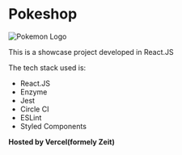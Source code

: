 # Pokeshop

![Pokemon Logo](https://raw.githubusercontent.com/MFRamon/Pokeshop/master/pokemon-logo.png)

This is a showcase project developed in React.JS

The tech stack used is: 

* React.JS 
* Enzyme 
* Jest
* Circle CI
* ESLint
* Styled Components



**Hosted by Vercel(formely Zeit)**

